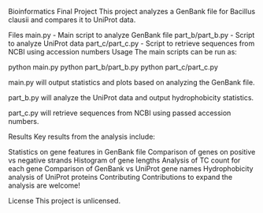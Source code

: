 Bioinformatics Final Project
This project analyzes a GenBank file for Bacillus clausii and compares it to UniProt data.

Files
main.py - Main script to analyze GenBank file
part_b/part_b.py - Script to analyze UniProt data
part_c/part_c.py - Script to retrieve sequences from NCBI using accession numbers
Usage
The main scripts can be run as:

python main.py
python part_b/part_b.py 
python part_c/part_c.py



main.py will output statistics and plots based on analyzing the GenBank file.

part_b.py will analyze the UniProt data and output hydrophobicity statistics.

part_c.py will retrieve sequences from NCBI using passed accession numbers.

Results
Key results from the analysis include:

Statistics on gene features in GenBank file
Comparison of genes on positive vs negative strands
Histogram of gene lengths
Analysis of TC count for each gene
Comparison of GenBank vs UniProt gene names
Hydrophobicity analysis of UniProt proteins
Contributing
Contributions to expand the analysis are welcome!

License
This project is unlicensed.



